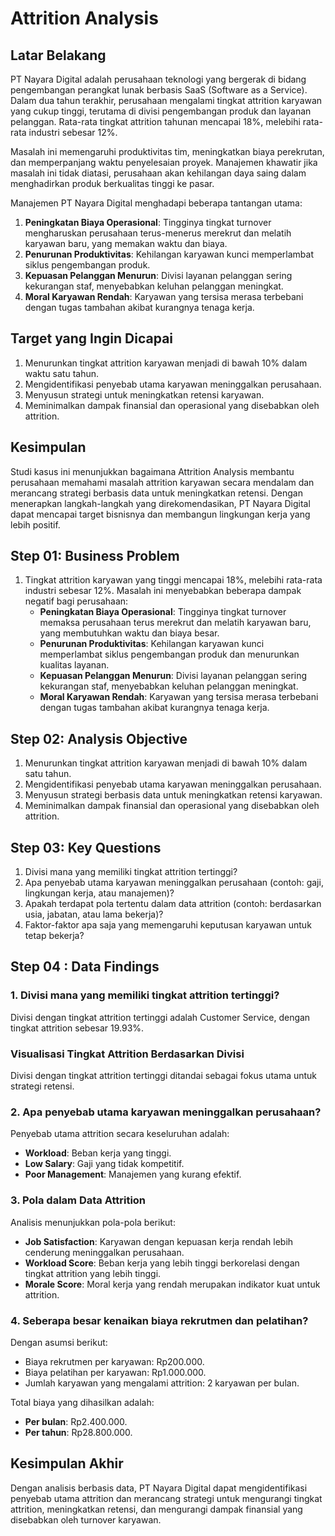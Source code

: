 # Attrition Analysis

## **Latar Belakang**

PT Nayara Digital adalah perusahaan teknologi yang bergerak di bidang pengembangan perangkat lunak berbasis SaaS (Software as a Service). Dalam dua tahun terakhir, perusahaan mengalami tingkat attrition karyawan yang cukup tinggi, terutama di divisi pengembangan produk dan layanan pelanggan. Rata-rata tingkat attrition tahunan mencapai 18%, melebihi rata-rata industri sebesar 12%.

Masalah ini memengaruhi produktivitas tim, meningkatkan biaya perekrutan, dan memperpanjang waktu penyelesaian proyek. Manajemen khawatir jika masalah ini tidak diatasi, perusahaan akan kehilangan daya saing dalam menghadirkan produk berkualitas tinggi ke pasar.

Manajemen PT Nayara Digital menghadapi beberapa tantangan utama:
1. **Peningkatan Biaya Operasional**: Tingginya tingkat turnover mengharuskan perusahaan terus-menerus merekrut dan melatih karyawan baru, yang memakan waktu dan biaya.
2. **Penurunan Produktivitas**: Kehilangan karyawan kunci memperlambat siklus pengembangan produk.
3. **Kepuasan Pelanggan Menurun**: Divisi layanan pelanggan sering kekurangan staf, menyebabkan keluhan pelanggan meningkat.
4. **Moral Karyawan Rendah**: Karyawan yang tersisa merasa terbebani dengan tugas tambahan akibat kurangnya tenaga kerja.

## **Target yang Ingin Dicapai**
1. Menurunkan tingkat attrition karyawan menjadi di bawah 10% dalam waktu satu tahun.
2. Mengidentifikasi penyebab utama karyawan meninggalkan perusahaan.
3. Menyusun strategi untuk meningkatkan retensi karyawan.
4. Meminimalkan dampak finansial dan operasional yang disebabkan oleh attrition.

## **Kesimpulan**

Studi kasus ini menunjukkan bagaimana Attrition Analysis membantu perusahaan memahami masalah attrition karyawan secara mendalam dan merancang strategi berbasis data untuk meningkatkan retensi. Dengan menerapkan langkah-langkah yang direkomendasikan, PT Nayara Digital dapat mencapai target bisnisnya dan membangun lingkungan kerja yang lebih positif.

## **Step 01: Business Problem**
1. Tingkat attrition karyawan yang tinggi mencapai 18%, melebihi rata-rata industri sebesar 12%. Masalah ini menyebabkan beberapa dampak negatif bagi perusahaan:
   - **Peningkatan Biaya Operasional**: Tingginya tingkat turnover memaksa perusahaan terus merekrut dan melatih karyawan baru, yang membutuhkan waktu dan biaya besar.
   - **Penurunan Produktivitas**: Kehilangan karyawan kunci memperlambat siklus pengembangan produk dan menurunkan kualitas layanan.
   - **Kepuasan Pelanggan Menurun**: Divisi layanan pelanggan sering kekurangan staf, menyebabkan keluhan pelanggan meningkat.
   - **Moral Karyawan Rendah**: Karyawan yang tersisa merasa terbebani dengan tugas tambahan akibat kurangnya tenaga kerja.

## **Step 02: Analysis Objective**
1. Menurunkan tingkat attrition karyawan menjadi di bawah 10% dalam satu tahun.
2. Mengidentifikasi penyebab utama karyawan meninggalkan perusahaan.
3. Menyusun strategi berbasis data untuk meningkatkan retensi karyawan.
4. Meminimalkan dampak finansial dan operasional yang disebabkan oleh attrition.

## **Step 03: Key Questions**
1. Divisi mana yang memiliki tingkat attrition tertinggi?
2. Apa penyebab utama karyawan meninggalkan perusahaan (contoh: gaji, lingkungan kerja, atau manajemen)?
3. Apakah terdapat pola tertentu dalam data attrition (contoh: berdasarkan usia, jabatan, atau lama bekerja)?
4. Faktor-faktor apa saja yang memengaruhi keputusan karyawan untuk tetap bekerja?

## **Step 04 : Data Findings**

### **1. Divisi mana yang memiliki tingkat attrition tertinggi?**
Divisi dengan tingkat attrition tertinggi adalah Customer Service, dengan tingkat attrition sebesar 19.93%.

### **Visualisasi Tingkat Attrition Berdasarkan Divisi**
Divisi dengan tingkat attrition tertinggi ditandai sebagai fokus utama untuk strategi retensi.

### **2. Apa penyebab utama karyawan meninggalkan perusahaan?**
Penyebab utama attrition secara keseluruhan adalah:
- **Workload**: Beban kerja yang tinggi.
- **Low Salary**: Gaji yang tidak kompetitif.
- **Poor Management**: Manajemen yang kurang efektif.

### **3. Pola dalam Data Attrition**
Analisis menunjukkan pola-pola berikut:
- **Job Satisfaction**: Karyawan dengan kepuasan kerja rendah lebih cenderung meninggalkan perusahaan.
- **Workload Score**: Beban kerja yang lebih tinggi berkorelasi dengan tingkat attrition yang lebih tinggi.
- **Morale Score**: Moral kerja yang rendah merupakan indikator kuat untuk attrition.

### **4. Seberapa besar kenaikan biaya rekrutmen dan pelatihan?**
Dengan asumsi berikut:
- Biaya rekrutmen per karyawan: Rp200.000.
- Biaya pelatihan per karyawan: Rp1.000.000.
- Jumlah karyawan yang mengalami attrition: 2 karyawan per bulan.

Total biaya yang dihasilkan adalah:
- **Per bulan**: Rp2.400.000.
- **Per tahun**: Rp28.800.000.

## **Kesimpulan Akhir**

Dengan analisis berbasis data, PT Nayara Digital dapat mengidentifikasi penyebab utama attrition dan merancang strategi untuk mengurangi tingkat attrition, meningkatkan retensi, dan mengurangi dampak finansial yang disebabkan oleh turnover karyawan.

